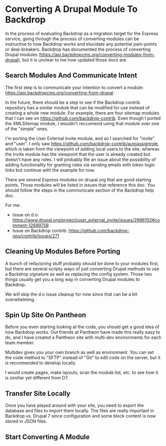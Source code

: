 # Converting A Drupal Module To Backdrop

In the process of evaluating Backdrop as a migration target for the Express service, going through the process of converting modules can be instructive to how Backdrop works and elucidate any potential pain-points or deal-breakers. Backdrop has documented the process of converting Drupal modules (https://api.backdropcms.org/converting-modules-from-drupal), but it is unclear to me how updated those docs are.

## Search Modules And Communicate Intent
The first step is to communicate your intention to convert a module: https://api.backdropcms.org/converting-from-drupal

In the future, there should be a step to see if the Backdrop contrib repository has a similar module that can be modified for use instead of creating a whole new module. For example, there are four sitemap modules that I can see on https://github.com/backdrop-contrib. Even though I ported the XMLSitemap module, I wouldn't reccomend using that module over one of the "simple" ones. 

I'm porting the User External Invite module, and so I searched for "invite" and "user". I only saw https://github.com/backdrop-contrib/autoassignrole, which is taken from the viewpoint of adding local users to the site, whereas the Invite module has the viewpoint that the user is already created but doesn't have any roles. I will probably file an issue about the possibility of adding functionality for granting roles via sending emails with token login links but continue with the example for now.

There are several Express modules on drupal.org that are good starting points. Those modules will be listed in issues that reference this doc. You should follow the steps in the communicate section of the Backdrop help doc.

For me:
- Issue on d.o: https://www.drupal.org/project/user_external_invite/issues/2986102#comment-12689758
- Issue on Backdrop contrib: https://github.com/backdrop-ops/contrib/issues/271

## Cleaning Up Modules Before Porting

A bunch of refactoring stuff probably should be done to your modules first, but there are several scripty ways of just converting Drupal methods to use a Backdrop signature as well as replacing the config system. Those two things usually get you a long way in converting Drupal modules to Backdrop.

We will skip the d.o issue cleanup for now since that can be a bit overwhelming.

## Spin Up Site On Pantheon

Before you even starting looking at the code, you should get a good idea of how Backdrop works. Out friends at Pantheon have made this really easy to do, and I have created a Pantheon site with multi-dev environments for each team member.

Multidev gives you your own branch as well as environment. You can set the code method to "SFTP" instead of "Git" to edit code on the server, but it is reccomended to develop locally.

I would create pages, make layouts, scan the module list, etc. to see how it is similiar yet different from D7.

## Transfer Site Locally 

Once you have played around with your site, you need to export the database and files to import them locally. The files are really important in Backdrop vs. Drupal 7 since configuration and some block content is now stored in JSON files.

## Start Converting A Module
